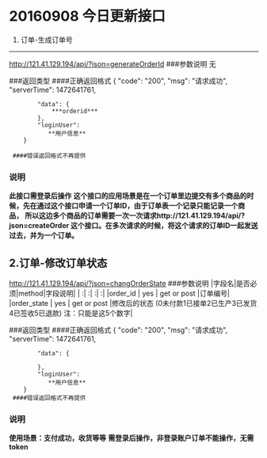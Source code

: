 20160908 今日更新接口
============


1. 订单-生成订单号
------------
http://121.41.129.194/api/?json=generateOrderId
###参数说明
无


###返回类型
    ####正确返回格式
        {
            "code": "200",
            "msg": "请求成功",
            "serverTime": 1472641761,
            
            "data": {
                ***orderid***
            },
            "loginUser":  
               **用户信息**
        }

     ####错误返回格式不再提供
### 说明
**此接口需登录后操作**
**这个接口的应用场景是在一个订单里边提交有多个商品的时候，先在通过这个接口申请一个订单ID，由于订单表一个记录只能记录一个商品，**
**所以这边多个商品的订单需要一次一次请求http://121.41.129.194/api/?json=createOrder  这个接口。在多次请求的时候，将这个请求的订单ID一起发送过去，并为一个订单。**


2.订单-修改订单状态
-----------
http://121.41.129.194/api/?json=changOrderState
###参数说明
|字段名|是否必须|method|字段说明|
|   :|     :|     :|   :|
|order_id |  yes | get or post |订单编号|
|order_state |  yes | get or post |修改后的状态 (0未付款1已接单2已生产3已发货4已签收5已退款) 注：只能是这5个数字|

###返回类型
    ####正确返回格式
        {
            "code": "200",
            "msg": "请求成功",
            "serverTime": 1472641761,
            
            "data": {
               
            },
            "loginUser":  
               **用户信息**
        }
     ####错误返回格式不再提供
### 说明
**使用场景：支付成功，收货等等**
**需登录后操作，非登录账户订单不能操作，无需token**

